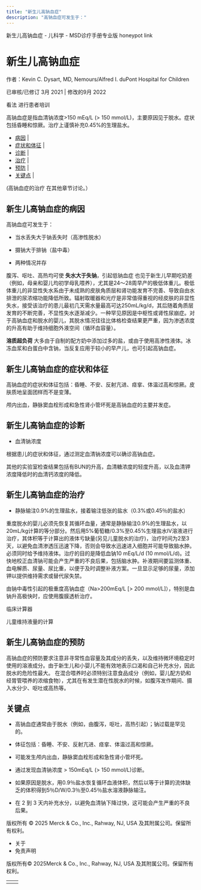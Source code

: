 ```yaml
---
title: "新生儿高钠血症"
description: "高钠血症可发生于："
---
```


﻿新生儿高钠血症 \- 儿科学 \- MSD诊疗手册专业版 honeypot link

# 新生儿高钠血症

作者：Kevin C. Dysart, MD, Nemours/Alfred I. duPont Hospital for Children

已审核/已修订 3月 2021 \| 修改的9月 2022

看法 进行患者培训

高钠血症是指血清钠浓度>150 mEq/L (> 150 mmol/L)，主要原因见于脱水。症状包括昏睡和惊厥。治疗上谨慎补充0.45%的生理盐水。

- [病因](#病因_v1088312_zh) \|
- [症状和体征](#症状和体征_v1088325_zh) \|
- [诊断](#诊断_v1088328_zh) \|
- [治疗](#治疗_v1088336_zh) \|
- [预防](#预防_v1088345_zh) \|
- [关键点](#关键点_v21453714_zh) \|

(高钠血症的治疗 在其他章节讨论。）

## 新生儿高钠血症的病因

高钠血症可发生于：

- 当水丢失大于钠丢失时（高渗性脱水）

- 摄钠大于排钠（盐中毒）

- 两种情况并存


腹泻、呕吐、高热均可使 **失水大于失钠**，引起低钠血症 也见于新生儿早期吃奶差（例如，母亲和婴儿均初学母乳喂养），尤其是24～28周早产的极低体重儿。极低体重儿的非显性失水系由于未成熟的皮肤角质层和肾功能发育不完善、导致自由水排泄的尿浓缩功能降低所致。辐射取暖器和光疗是非常值得重视的经皮肤的非显性失水，接受该治疗的患儿最初几天需水量最高可达250mL/kg/d，其后随着角质层发育的不断完善，不显性失水逐渐减少。一种罕见原因是中枢性或肾性尿崩症。对于高钠血症和脱水的婴儿，其脱水情况往往比体格检查结果更严重，因为渗透浓度的升高有助于维持细胞外液空间（循环血容量）。

**溶质超负荷** 大多由于自制的配方奶中添加过多的盐，或由于使用高渗性液体。冰冻血浆和白蛋白中含钠，当反复应用于较小的早产儿，也可引起高钠血症。

## 新生儿高钠血症的症状和体征

高钠血症的症状和体征包括：昏睡、不安、反射亢进、痉挛、体温过高和惊厥。皮肤质地呈面团样而不是变薄。

颅内出血，静脉窦血栓形成和急性肾小管坏死是高钠血症的主要并发症。

## 新生儿高钠血症的诊断

- 血清钠浓度


根据患儿的症状和体征，通过测定血清钠浓度可以确诊高钠血症。

其他的实验室检查结果包括有BUN的升高，血清糖浓度的轻度升高，以及血清钾浓度降低时的血清钙浓度的降低。

## 新生儿高钠血症的治疗

- 静脉输注0.9%的生理盐水，接着输注低张的盐水（0.3%或0.45％的盐水）


重度脱水的婴儿必须先恢复其循环血量，通常是静脉输注0.9%的生理盐水，以20mL/kg计算的等分部分。然后用5%葡萄糖/0.3%至0.45%生理盐水IV溶液进行治疗，其体积等于计算出的液体亏缺量(另见儿童脱水的治疗)，治疗时间为2至3天，以避免血清渗透压迅速下降，否则会导致水迅速进入细胞并可能导致脑水肿。必须同时给予维持液体。治疗的目的是降低血钠10 mEq/L/d (10 mmol/L/d)。过快地校正血清钠可能会产生严重的不良后果，包括脑水肿。补液期间要监测体重、血电解质、尿量、尿比重，以便于及时调整补液方案。一旦显示足够的尿量，添加钾以提供维持需求或替代尿失禁。

由钠中毒性引起的极重度高钠血症（Na>200mEq/L \[> 200 mmol/L\]），特别是血钠升高极快时，应使用腹膜透析治疗。

临床计算器

儿童维持液量的计算



## 新生儿高钠血症的预防

高钠血症的预防要求注意非寻常性血容量及其成分的丢失，以及维持微环境稳定时使用的溶液成分。由于新生儿和小婴儿不能有效地表示口渴和自己补充水分，因此脱水的危险性最大。 在混合喂养时必须特别注意食品成分（例如，婴儿配方奶和经胃管喂养的浓缩食物），尤其在有发生潜在性脱水的时候，如腹泻发作期间、摄入水分少、呕吐或高热等。

## 关键点

- 高钠血症通常由于脱水（例如，由腹泻，呕吐，高热引起）；钠过载是罕见的。

- 体征包括：昏睡、不安、反射亢进、痉挛、体温过高和惊厥。

- 可能发生颅内出血，静脉窦血栓形成和急性肾小管坏死。

- 通过发现血清钠浓度 > 150mEq/L (> 150 mmol/L)诊断。

- 如果原因是脱水，用0.9％盐水恢复循环血液体积，然后以等于计算的流体缺乏的体积得到5％D/W/0.3％至0.45％盐水溶液静脉输注。

- 在 2 到 3 天内补充水分，以避免血清钠下降过快，这可能会产生严重的不良后果。




版权所有 © 2025
Merck & Co., Inc., Rahway, NJ, USA 及其附属公司。保留所有权利。

- 关于
- 免责声明

版权所有© 2025Merck & Co., Inc., Rahway, NJ, USA 及其附属公司。保留所有权利。

|     |     |
| --- | --- |
|  |  |